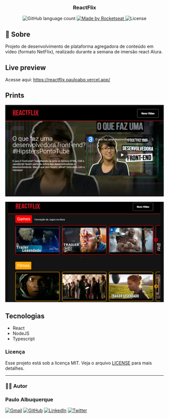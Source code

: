 

<h3 align="center">
  ReactFlix
</h3>


<p align="center">

  <img alt="GitHub language count" src="https://img.shields.io/github/languages/count/pauloabq/reactflix">

  <a href="https://rocketseat.com.br">
    <img alt="Made by Rocketseat" src="https://img.shields.io/badge/%20imersao%20React-Alura-%237259c1">
  </a>

  <img alt="License" src="https://img.shields.io/github/license/pauloabq/reactflix">


</p>


## :rocket: Sobre

Projeto de desenvolvimento de plataforma agregadora de conteúdo em vídeo (formato NetFlix), realizado durante a semana de imersão react Alura.

## Live preview
Acesse aqui: https://reactflix.pauloabq.vercel.app/

## Prints
![GitHub Logo](/.github/print02.png)

![GitHub Logo](/.github/print01.png)

## Tecnologias

- React
- NodeJS
- Typescript


### Licença

Esse projeto está sob a licença MIT. Veja o arquivo [LICENSE](LICENSE) para mais detalhes.

---
### :man_technologist: Autor

### Paulo Albuquerque

 [![Gmail][gmail-shield]][gmail-url] [![GitHub][github-profile-shield]][github-profile-url] [![LinkedIn][linkedin-shield]][linkedin-url] [![Twitter][twitter-shield]][twitter-url]

<!-- MARKDOWN LINKS & IMAGES -->
<!-- https://www.markdownguide.org/basic-syntax/#reference-style-links -->


[twitter-shield]: https://img.shields.io/badge/-@pauloabq-1DA1F2?style=flat&logo=twitter&logoColor=white
[twitter-url]: http://twitter.com/pauloabq

[gmail-shield]: https://img.shields.io/badge/-pcajunior%40gmail.com-white?style=flat&logo=gmail&logoColor=red&colorA=white&colorB=red
[gmail-url]: mailto:pcajunior@gmail.com

[github-profile-shield]: https://img.shields.io/badge/-Github-000?style=flat&logo=github&logoColor=white
[github-profile-url]: http://github.com/pauloabq

[linkedin-shield]: https://img.shields.io/badge/-Linkedin-0077B5?style=flat&logo=linkedin&logoColor=white
[linkedin-url]: https://linkedin.com/in/pauloabq


[github-lang-shield]: https://img.shields.io/github/languages/count/pauloabq/reactflix
[github-lang-url]: http://github.com/pauloabq


